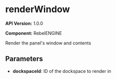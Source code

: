 # renderWindow

**API Version:** 1.0.0

**Component:** RebelENGINE

Render the panel's window and contents

## Parameters

- **dockspaceId**: ID of the dockspace to render in

